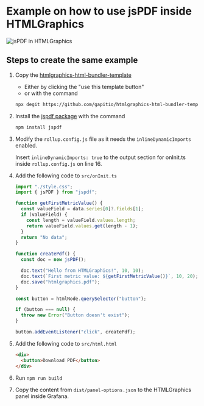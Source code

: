 # Example on how to use jsPDF inside HTMLGraphics

![jsPDF in HTMLGraphics](https://github.com/ZuperZee/htmlgraphics-jspdf-example/blob/main/img/jspdf-in-htmlgraphics.png)

## Steps to create the same example

1. Copy the [htmlgraphics-html-bundler-template](https://github.com/gapitio/htmlgraphics-html-bundler-template)

   - Either by clicking the "use this template button"
   - or with the command

   ```bash
   npx degit https://github.com/gapitio/htmlgraphics-html-bundler-template htmlgraphics-jspdf-example
   ```

2. Install the [jspdf package](https://www.npmjs.com/package/jspdf) with the command

   ```bash
   npm install jspdf
   ```

3. Modify the `rollup.config.js` file as it needs the `inlineDynamicImports` enabled.

   Insert `inlineDynamicImports: true` to the output section for onInit.ts inside `rollup.config.js` on line 16.

4. Add the following code to `src/onInit.ts`

   ```js
   import "./style.css";
   import { jsPDF } from "jspdf";

   function getFirstMetricValue() {
     const valueField = data.series[0]?.fields[1];
     if (valueField) {
       const length = valueField.values.length;
       return valueField.values.get(length - 1);
     }
     return "No data";
   }

   function createPdf() {
     const doc = new jsPDF();

     doc.text("Hello from HTMLGraphics!", 10, 10);
     doc.text(`First metric value: ${getFirstMetricValue()}`, 10, 20);
     doc.save("htmlgraphics.pdf");
   }

   const button = htmlNode.querySelector("button");

   if (button === null) {
     throw new Error("Button doesn't exist");
   }

   button.addEventListener("click", createPdf);
   ```

5. Add the following code to `src/html.html`

   ```html
   <div>
     <button>Download PDF</button>
   </div>
   ```

6. Run `npm run build`

7. Copy the content from `dist/panel-options.json` to the HTMLGraphics panel inside Grafana.

